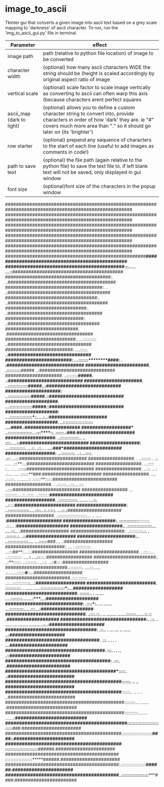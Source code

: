 # image_to_ascii
Tkinter gui that converts a given image into ascii text based on a grey scale mapping to 'darkness' of ascii character.
To run, run the 'img_to_ascii_gui.py' file in terminal.

|Parameter| effect|
|---|---|
|image path| path (relative to python file location) of image to be converted|
|character width|(optional) how many ascii characters WIDE the string should be (height is scaled accordingly by original aspect ratio of image|
|vertical scale|(optional) scale factor to scale image vertically as converting to ascii can often warp this axis (because characters arent perfect squares|
|ascii_map (dark to light)|(optional) allows you to define a custom character string to convert into, provide characters in order of how 'dark' they are. ie "#" covers much more area than "." so it should go later on (its 'brighter')|
|row starter|(optional) prepend any sequence of characters to the start of each line (useful to add images as comments in code!)|
|path to save text|(optional) the file path (again relative to the python file) to save the text file to. if left blank text will not be saved, only displayed in gui window|
|font size|(optional)font size of the characters in the popup window|

#######################################################################################################
#######################################################################################################
#######################################################################################################
#######################################################################################################
#######################################################################################################
####################################################***################################################
###########################################*:::.....   ...::**#########################################
#######################################*:.                  ..*########################################
####################################*:.                   .   .:*######################################
##################################:.                           ..*#####################################
##############################*:.                                .:*###################################
#############################:.                                    .:##################################
###########################*.                                        .*################################
##########################:.                       ...:::::::::::     .:###############################
#########################:                      ....:::::**********.   .:##############################
########################:                     ...:::::::********####:  . :*############################
#######################.                     .::::::::::*********#####  ..:############################
#####################*.                     ..:::::::::***********#####. .:*###########################
#####################.                     ..:::::::::::*:**::*****#####..:*###########################
####################:                     ..::::::::::::::***::*****#####.::###########################
###################*.                   ...::::::::::::::::**********#####::###########################
###################:                  ...::::::::::::::::**********:.....:..:*****#####################
###################.                ..::::::::::::::::::::********:    ...:####*.:*####################
##################*                ..:::::::::::::::::...:::****::. ::::::.:###**:#####################
##################:                ..:::::::::::::..        ..   ::::....::*##*##*#####################
##################:               ...:::::::::::.      ...::.  .:*:.. . ...:**###*#####################
##################:               ...:::::::::.    ..:...::::. .::**:....:::*####*#####################
#################*.            .  ..::::::::    . .:.    ..... .:::**:..:****####*#####################
#################*.               ...:::::      :...      .... .::::***::****####*#####################
#################*.               ...::.   .. : .:....    .... .:::::****:**###*:######################
#################*.               ....   .::.:::.. .........:: .::::::**:*:::::########################
#################*.                .   .:::::::....:::....:::. ..:::******:***#########################
#################*.           ..     ::::::::::....::..:::::. ..::::::*:.**:****#######################
##################.                 .:::::::::::::. ......  ...::. ..:***::*::***######################
##################:                 ..:::::::::::::::....::::..::.:::::. ...::.:***####################
##################*.                 .::::::::::::::::::::::::...    ..   ..... :**####################
###################:.                 ::::::::::::::**::::::::.          .:::... :**###################
###################*..                .::::::::::::****:::::...    ....::****:.. .***##################
####################:.                 .::::::::::*****:.:.    . .::::::***:.:.  .::*##################
#####################:..               ..::::::::::::::....  ...::::::***###.... .*:*##################
######################:.  ...           ..::::::::::::.     ...:::****##**:*..*..:*.:*#################
######################*.  ..:::.:....    ..:::::::::::.   ....:***:     . ..::**:::.:*#################
#######################:. ..:**::::::.    ..:::::::::..   ...:*:.      ..::*#***:::.:*#################
#######################*..*::*::::::::.    ....:::......  .:........::::::***#**:::.:##################
########################*..::::.:::::::     .. ..... ..:...:::::::::::::********:...:##################
#########################*. :::::::::::.    .  .....  .....:::::::::::::::::****:...*##################
##########################*. ::::**::*:..   .  ......   ....::::::::.......:****...:###################
############################: .::**::*:..   ..  ......   ...::::::::::.....::**:...:###################
#############################*. .::::.::..  .. .......   ......:::::::......::.:: .*###################
###############################:.     .::.    .  .....   ... ....... ..........:..:####################
#################################:     .::..      . ...  ...      ..   .....   ..:*####################
##################################*.    .::.      . .   .         .           ...*#####################
####################################*.   :::.       .   .         ..          .::######################
######################################*: .:::.                                .*#######################
########################################*:::::.                              .:########################
##########################################::::::.  ..                      .. #########################
##########################################**:::::::.. ..              .. . ..*#########################
############################################*:::::::::...          ....... :*##########################
############################################*:::::::::::........  .......:***##########################
############################################:::::::::::::::::::::::::::*****###:*######################
###########################################.::::::::::::::::::::::::*******####::######################
##########################################* :::::::::::::::::::::::******######*.######################
##########################################* ::::::::::::::::::::::*******######*.######################
##########################################*:.::::::::::::::::::::********######:*######################
#########################################***..:::::::::::::::::::*********####*:#######################


